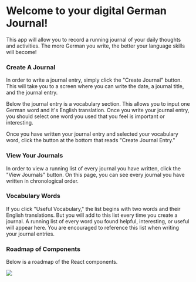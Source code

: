 <h1><strong>Welcome to your digital German Journal!</strong></h1> 

This app will allow you to record a running journal of your daily thoughts and activities. The more German you write, the better your language skills will become! 

<h3><strong>Create A Journal</strong></h3>

In order to write a journal entry, simply click the "Create Journal" button. This will take you to a screen where you can write the date, a journal title, and the journal entry. 

Below the journal entry is a vocabulary section. This allows you to input one German word and it's English translation. Once you write your journal entry, you should select one word you used that you feel is important or interesting. 

Once you have written your journal entry and selected your vocabulary word, click the button at the bottom that reads "Create Journal Entry." 

<h3><strong>View Your Journals</strong></h3>

In order to view a running list of every journal you have written, click the "View Journals" button. On this page, you can see every journal you have written in chronological order. 

<h3><strong>Vocabulary Words</strong></h3>

If you click "Useful Vocabulary," the list begins with two words and their English translations. But you will add to this list every time you create a journal. A running list of every word you found helpful, interesting, or useful will appear here. You are encouraged to reference this list when writing your journal entries. 

<h3><strong>Roadmap of Components</strong></h3>

Below is a roadmap of the React components. 

![](vscode-remote://wsl%2Bubuntu/home/patrick/development/code/phase-2/phase-2-project/src/images/ComponentHierarchy.jpg)

